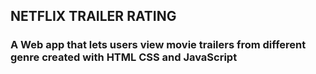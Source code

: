 ## NETFLIX TRAILER RATING

### A Web app that lets users view movie trailers from different genre created with HTML CSS and JavaScript

